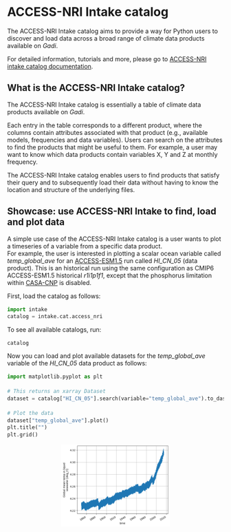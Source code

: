 # ACCESS-NRI Intake catalog

The ACCESS-NRI Intake catalog aims to provide a way for Python users to discover and load data across a broad range of climate data products available on <i>Gadi</i>. 

For detailed information, tutorials and more, please go to <a href="https://access-nri-intake-catalog.readthedocs.io/en/latest/index.html" target="_blank">ACCESS-NRI intake catalog documentation</a>.
<!-- <div class="card-container">
    <a href="https://access-nri-intake-catalog.readthedocs.io/en/latest/index.html" class="vertical-card aspect-ratio2to1" target="_blank">
        <div class="card-image-container">
            <img src="../../assets/model_evaluation/accessnri_intake.png" alt="ACCESS-NRI intake catalog documentation" class="img-contain white-background with-padding"></img>
        </div>
        <div class="card-text-container bold ">Documentation</div>
    </a>
</div> -->

## What is the ACCESS-NRI Intake catalog?

The ACCESS-NRI Intake catalog is essentially a table of climate data products available on <i>Gadi</i>. 

Each entry in the table corresponds to a different product, where the columns contain attributes associated with that product (e.g., available models, frequencies and data variables). Users can search on the attributes to find the products that might be useful to them. For example, a user may want to know which data products contain variables X, Y and Z at monthly frequency. 

The ACCESS-NRI Intake catalog enables users to find products that satisfy their query and to subsequently load their data without having to know the location and structure of the underlying files.

## Showcase: use ACCESS-NRI Intake to find, load and plot data

A simple use case of the ACCESS-NRI Intake catalog is a user wants to plot a timeseries of a variable from a specific data product. 
<br>
For example, the user is interested in plotting a scalar ocean variable called <i>temp_global_ave</i> for an [ACCESS-ESM1.5](/models/configurations/access-esm) run called <i>HI_CN_05</i> (data product). This is an historical run using the same configuration as CMIP6 ACCESS-ESM1.5 historical <i>r1i1p1f1</i>, except that the phosphorus limitation within <a href="\models/model_components/bgc_land#casa-cnp">CASA-CNP</a> is disabled.

First, load the catalog as follows:

```python
import intake
catalog = intake.cat.access_nri
```

To see all available catalogs, run:
```
catalog
```

Now you can load and plot available datasets for the <i>temp_global_ave</i> variable of the <i>HI_CN_05</i> data product as follows:

```python
import matplotlib.pyplot as plt

# This returns an xarray Dataset
dataset = catalog["HI_CN_05"].search(variable="temp_global_ave").to_dask()

# Plot the data
dataset["temp_global_ave"].plot()
plt.title("")
plt.grid()
```

<div style="text-align: center;">
    <img src="../../assets/model_evaluation/intake_example.png" alt="Plot af timeseries of global average temperatures" width="50%"/>
</div>

